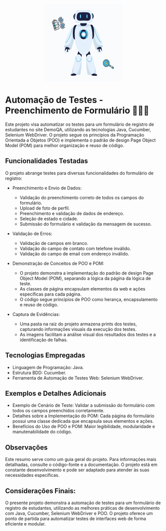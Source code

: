 <p align="center">
  <img width="250" height="250" src="https://github.com/Susana-Bergamo/teste-automacao.practice-form.DemoQA/blob/main/automacao.png">
  </p>

# Automação de Testes - Preenchimento de Formulário 👩🏼‍💻

Este projeto visa automatizar os testes para um formulário de registro de estudantes no site DemoQA, utilizando as tecnologias Java, Cucumber, Selenium WebDriver.
O projeto segue os princípios da Programação Orientada a Objetos (POO) e implementa o padrão de design Page Object Model (POM) para melhor organização e reuso de código.

## Funcionalidades Testadas

O projeto abrange testes para diversas funcionalidades do formulário de registro:

* Preenchimento e Envio de Dados:
  - Validação do preenchimento correto de todos os campos do formulário.
  - Upload de foto de perfil.
  - Preenchimento e validação de dados de endereço.
  - Seleção de estado e cidade.
  - Submissão do formulário e validação da mensagem de sucesso.

* Validação de Erros:
  - Validação de campos em branco.
  - Validação do campo de contato com telefone inválido.
  - Validação do campo de email com endereço inválido.

 * Demonstração de Conceitos de POO e POM:
     - O projeto demonstra a implementação do padrão de design Page Object Model (POM), separando a lógica da página da lógica de teste.
     - As classes de página encapsulam elementos da web e ações específicas para cada página.
     - O código segue princípios de POO como herança, encapsulamento e reuso de código.

* Captura de Evidências:
   - Uma pasta na raiz do projeto armazena prints dos testes, capturando informações visuais da execução dos testes.
   - As imagens facilitam a análise visual dos resultados dos testes e a identificação de falhas.
  

## Tecnologias Empregadas
* Linguagem de Programação: Java.
* Estrutura BDD: Cucumber.
* Ferramenta de Automação de Testes Web: Selenium WebDriver.

## Exemplos e Detalhes Adicionais
* Exemplo de Cenário de Teste: Validar a submissão do formulário com todos os campos preenchidos corretamente.
* Detalhes sobre a Implementação do POM: Cada página do formulário possui uma classe dedicada que encapsula seus elementos e ações.
* Benefícios do Uso de POO e POM: Maior legibilidade, modularidade e manutenabilidade do código.

## Observações
Este resumo serve como um guia geral do projeto.
Para informações mais detalhadas, consulte o código-fonte e a documentação.
O projeto está em constante desenvolvimento e pode ser adaptado para atender às suas necessidades específicas.

## Considerações Finais:
O presente projeto demonstra a automação de testes para um formulário de registro de estudantes, utilizando as melhores práticas de desenvolvimento com Java, Cucumber, Selenium WebDriver e POO. 
O projeto oferece um ponto de partida para automatizar testes de interfaces web de forma eficiente e modular.
